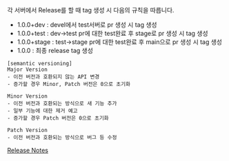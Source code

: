 각 서버에서 Release를 할 때 tag 생성 시 다음의 규칙을 따릅니다.
- 1.0.0+dev : devel에서 test서버로 pr 생성 시 tag 생성
- 1.0.0+test : dev->test pr에 대한 test완료 후 stage로 pr 생성 시 tag 생성
- 1.0.0+stage : test->stage pr에 대한 test완료 후 main으로 pr 생성 시 tag 생성
- 1.0.0 : 최종 release tag 생성


```
[semantic versioning]
Major Version
- 이전 버전과 호환되지 않는 API 변경
- 증가할 경우 Minor, Patch 버전은 0으로 초기화

Minor Version
- 이전 버전과 호환되는 방식으로 새 기능 추가
- 일부 기능에 대한 제거 예고
- 증가할 경우 Patch 버전은 0으로 초기화

Patch Version
- 이전 버전과 호환되는 방식으로 버그 등 수정
```

[Release Notes](https://github.com/shpark-personal/E-commerce/blob/main/docs/ReleaseNotes.md)


